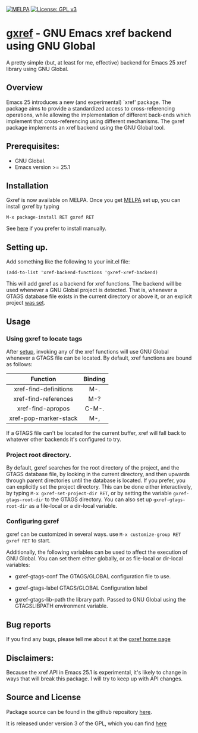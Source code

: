 [![MELPA](https://melpa.org/packages/gxref-badge.svg)](https://melpa.org/#/gxref)
[![License: GPL v3](https://img.shields.io/badge/License-GPL%20v3-blue.svg)](https://www.gnu.org/licenses/gpl-3.0)

# [gxref][Repository] - GNU Emacs xref backend using GNU Global

A pretty simple (but, at least for me, effective) backend for Emacs 25
xref library using GNU Global.

## Overview

Emacs 25 introduces a new (and experimental) `xref' package.  The
package aims to provide a standardized access to cross-referencing
operations, while allowing the implementation of different back-ends
which implement that cross-referencing using different mechanisms.  The
gxref package implements an xref backend using the GNU Global tool.


## Prerequisites:

* GNU Global.
* Emacs version >= 25.1

## Installation

Gxref is now available on MELPA.  Once you
get [MELPA](https://melpa.org/#/getting-started) set up, you can
install gxref by typing

```
M-x package-install RET gxref RET
```

See [here][Installation] if you prefer to install manually.


## <a name="setup"></a>Setting up.

Add something like the following to your init.el file:

```elisp
(add-to-list 'xref-backend-functions 'gxref-xref-backend)
```

This will add gxref as a backend for xref functions.  The backend
will be used whenever a GNU Global project is detected.  That is,
whenever a GTAGS database file exists in the current directory or
above it, or an explicit project [was set](#setting_project).


## <a name="usage"></a>Usage

### Using gxref to locate tags

After [setup](#setup), invoking any of the xref functions will use
GNU Global whenever a GTAGS file can be located.  By default, xref
functions are bound as follows:


| Function              | Binding  |
|:---------------------:|:--------:|
| xref-find-definitions | M-.      |
| xref-find-references  | M-?      |
| xref-find-apropos     | C-M-.    |
| xref-pop-marker-stack | M-,      |

If a GTAGS file can't be located for the current buffer, xref will
fall back to whatever other backends it's configured to try.

### <a name="setting_project"></a>Project root directory.

By default, gxref searches for the root directory of the project,
and the GTAGS database file, by looking in the current directory,
and then upwards through parent directories until the database is located.
If you prefer, you can explicitly set the project directory.
This can be done either interactively, by typing `M-x
gxref-set-project-dir RET`, or by setting the variable
`gxref-gtags-root-dir` to the GTAGS directory.  You can also set up
`gxref-gtags-root-dir` as a file-local or a dir-local variable.

### Configuring gxref

gxref can be customized in several ways.  use
`M-x customize-group RET gxref RET` to start.

Additionally, the following variables can be used to affect the execution
of GNU Global. You can set them either globally, or as file-local or
dir-local variables:

 - gxref-gtags-conf
   The GTAGS/GLOBAL configuration file to use.

 - gxref-gtags-label
   GTAGS/GLOBAL Configuration label

 - gxref-gtags-lib-path
   the library path.  Passed to GNU Global using the GTAGSLIBPATH
   environment variable.

## Bug reports

If you find any bugs, please tell me about it at
the [gxref home page][Repository]
## Disclaimers:

Because the xref API in Emacs 25.1 is experimental, it's likely to
change in ways that will break this package.  I will try to keep up
with API changes.

## Source and License

Package source can be found in the github
repository [here][Repository].

It is released under version 3 of the GPL, which you can
find [here][License]

[Repository]: https://github.com/dedi/gxref
[Installation]: https://github.com/dedi/gxref/wiki/Installing-and-setting-up-gxref
[License]: https://www.gnu.org/licenses/gpl-3.0.en.html



